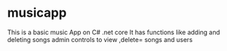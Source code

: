# musicapp
This is a basic music App on C# .net core 
It has functions like adding and deleting songs 
admin controls to view ,delete= songs and users
